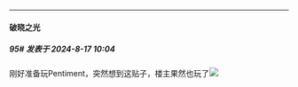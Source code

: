 ﻿
*****

####  破晓之光  
##### 95#       发表于 2024-8-17 10:04

刚好准备玩Pentiment，突然想到这贴子，楼主果然也玩了<img src="https://static.saraba1st.com/image/smiley/face2017/074.png" referrerpolicy="no-referrer">

